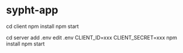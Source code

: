 # sypht-app


cd client 
npm install
npm start



cd server
add .env
edit .env 
   CLIENT_ID=xxx
   CLIENT_SECRET=xxx
npm install
npm start
